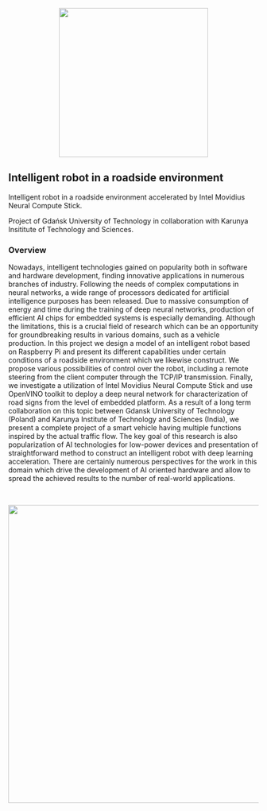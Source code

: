 <p align="center"><img src="https://www.sbcar.eu/wp-content/uploads/2018/05/Gdansk-University-of-Technology-loggo.png" width="300" align="middle"></p>


## Intelligent robot in a roadside environment
Intelligent robot in a roadside environment accelerated by Intel Movidius Neural Compute Stick.

Project of Gdańsk University of Technology in collaboration with Karunya Insititute of Technology and Sciences.

### Overview

Nowadays, intelligent technologies gained on popularity both in software and hardware development, finding innovative applications in numerous branches of industry. Following the needs of complex computations in neural networks, a wide range of processors dedicated for artificial intelligence purposes has been released. Due to massive consumption of energy and time during the training of deep neural networks, production of efficient AI chips for embedded systems is especially demanding. Although the limitations, this is a crucial field of research which can be an opportunity for groundbreaking results in various domains, such as a vehicle production. In this project we design a model of an intelligent robot based on Raspberry Pi and present its different capabilities under certain conditions of a roadside environment which we likewise construct. We propose various possibilities of control over the robot, including a remote steering from the client computer through the TCP/IP transmission. Finally, we investigate a utilization of Intel Movidius Neural Compute Stick and use OpenVINO toolkit to deploy a deep neural network for characterization of road signs from the level of embedded platform. As a result of a long term collaboration on this topic between Gdansk University of Technology (Poland) and Karunya Institute of Technology and Sciences (India), we present a complete project of a smart vehicle having multiple functions inspired by the actual traffic flow. The key goal of this research is also popularization of AI technologies for low-power devices and presentation of straightforward method to construct an intelligent robot with deep learning acceleration. There are certainly numerous perspectives for the work in this domain which drive the development of AI oriented hardware and allow to spread the achieved results to the number of real-world applications.


<br>

<p align="center"><img src="https://imgur.com/w9fNPhL.jpg" width="600" align="middle"></p>
